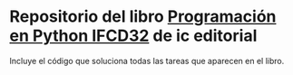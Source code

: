 # Repositorio del libro [Programación en Python IFCD32](https://www.iceditorial.com/informatica-y-telecomunicaciones/10305-programacion-en-python-ifcd32-9788411039048.html) de ic editorial

Incluye el código que soluciona todas las tareas que aparecen en el libro.
